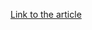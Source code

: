 [Link to the article](https://splunk.com/en_us/blog/security/threat-advisory-strt-ta02-destructive-software.html)
